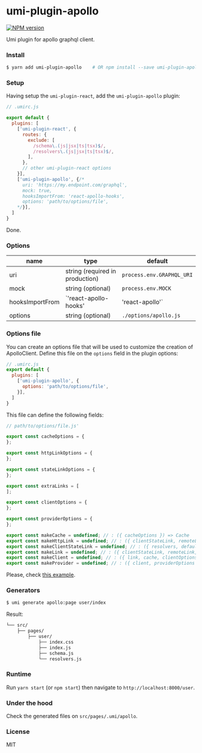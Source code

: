 # umi-plugin-apollo

[![NPM version](https://img.shields.io/npm/v/umi-plugin-apollo.svg?style=flat)](https://npmjs.org/package/umi-plugin-apollo)

Umi plugin for apollo graphql client.

### Install

```bash
$ yarn add umi-plugin-apollo    # OR npm install --save umi-plugin-apollo
```

### Setup

Having setup the `umi-plugin-react`, add the `umi-plugin-apollo` plugin:

```js
// .umirc.js

export default {
  plugins: [
    ['umi-plugin-react', {
      routes: {
        exclude: [
          /schema\.(js|jsx|ts|tsx)$/,
          /resolvers\.(js|jsx|ts|tsx)$/,
        ],
      },
      // other umi-plugin-react options
    }],
    ['umi-plugin-apollo', {/*
      uri: 'https://my.endpoint.com/graphql',
      mock: true,
      hooksImportFrom: 'react-apollo-hooks',
      options: 'path/to/options/file',
    */}],
  ]
}
```

Done.

### Options

| name            | type                                    | default                   |
| --------------- | --------------------------------------- | ------------------------- |
| uri             | string (required in production)         | `process.env.GRAPHQL_URI` |
| mock            | string (optional)                       | `process.env.MOCK`        |
| hooksImportFrom | `'react-apollo-hooks' | 'react-apollo'` | `'react-apollo-hooks'`    |
| options         | string (optional)                       | `./options/apollo.js`     |

### Options file

You can create an options file that will be used to customize the creation of ApolloClient.
Define this file on the `options` field in the plugin options: 

```js
// .umirc.js
export default {
  plugins: [
    ['umi-plugin-apollo', {
      options: 'path/to/options/file',
    }],
  ]
}
```

This file can define the following fields:

```js
// path/to/options/file.js'

export const cacheOptions = {
};

export const httpLinkOptions = {
};

export const stateLinkOptions = {
};

export const extraLinks = [
];

export const clientOptions = {
};

export const providerOptions = {
};

export const makeCache = undefined; // : ({ cacheOptions }) => Cache
export const makeHttpLink = undefined; // : ({ clientStateLink, remoteLink, httpLinkOptions }) => ApolloLink
export const makeClientStateLink = undefined; // : ({ resolvers, defaults, cache, typeDefs, stateLinkOptions }) => ApolloLink
export const makeLink = undefined; // : ({ clientStateLink, remoteLink, extraLinks }) => ApolloLink
export const makeClient = undefined; // : ({ link, cache, clientOptions }) => ApolloClient
export const makeProvider = undefined; // : ({ client, providerOptions }) => ReactElement (eg: ({ children }) => <ApolloProvider client={client}>{children}</ApolloProvider)
```

Please, check [this example](https://github.com/lemol/angolans-on-github/blob/master/packages/react-umi-apollo/src/options/apollo.js).

### Generators

```bash
$ umi generate apollo:page user/index
```

Result:

```bash
└── src/
    ├── pages/
        ├── user/
            ├── index.css
            ├── index.js
            ├── schema.js
            └── resolvers.js
```

### Runtime

Run `yarn start` (or `npm start`) then navigate to `http://localhost:8000/user`.

### Under the hood

Check the generated files on `src/pages/.umi/apollo`.

### License

MIT
